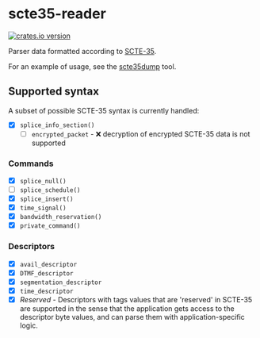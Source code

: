 # scte35-reader

[![crates.io version](https://img.shields.io/crates/v/scte35-reader.svg)](https://crates.io/crates/scte35-reader)

Parser data formatted according to [SCTE-35](https://scte-cms-resource-storage.s3.amazonaws.com/ANSI_SCTE-35-2019a-1582645390859.pdf).

For an example of usage, see the [scte35dump](https://github.com/dholroyd/scte35dump) tool.

## Supported syntax

A subset of possible SCTE-35 syntax is currently handled:

 - [x] `splice_info_section()`
   - [ ] `encrypted_packet` - ❌ decryption of encrypted SCTE-35 data is not supported

### Commands

 - [x] `splice_null()`
 - [ ] `splice_schedule()`
 - [x] `splice_insert()`
 - [x] `time_signal()`
 - [x] `bandwidth_reservation()`
 - [x] `private_command()`

### Descriptors

 - [x] `avail_descriptor`
 - [x] `DTMF_descriptor`
 - [x] `segmentation_descriptor`
 - [x] `time_descriptor`
 - [x] _Reserved_ - Descriptors with tags values that are 'reserved' in SCTE-35 are supported in the sense that the application
       gets access to the descriptor byte values, and can parse them with application-specific logic.

